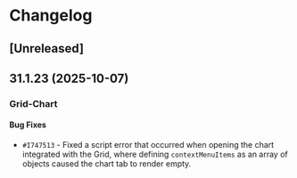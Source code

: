 # Changelog

## [Unreleased]

## 31.1.23 (2025-10-07)

### Grid-Chart

#### Bug Fixes

- `#I747513` - Fixed a script error that occurred when opening the chart integrated with the Grid, where defining `contextMenuItems` as an array of objects caused the chart tab to render empty.